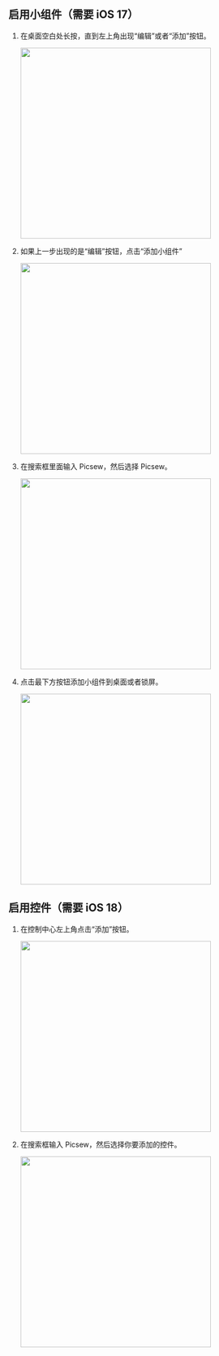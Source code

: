 ## 启用小组件（需要 iOS 17）

1. 在桌面空白处长按，直到左上角出现“编辑”或者“添加”按钮。

    <img src="/assets/guide-widget-new-1.jpg" width="375" >
    
2. 如果上一步出现的是“编辑”按钮，点击“添加小组件”

    <img src="/assets/guide-widget-new-2.jpg" width="375" >

3. 在搜索框里面输入 Picsew，然后选择 Picsew。

    <img src="/assets/guide-widget-new-3.jpg" width="375" >

4. 点击最下方按钮添加小组件到桌面或者锁屏。
   
    <img src="/assets/guide-widget-new-4.jpg" width="375" >


## 启用控件（需要 iOS 18）

1. 在控制中心左上角点击“添加”按钮。

     <img src="/assets/guide-control-1.jpg" width="375" >

2. 在搜索框输入 Picsew，然后选择你要添加的控件。

     <img src="/assets/guide-control-2.jpg" width="375" >